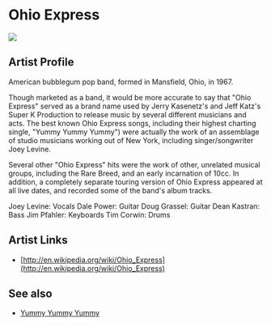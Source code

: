 # Ohio Express

![](../../asssets/artists/Ohio_Express.png)

## Artist Profile

American bubblegum pop band, formed in Mansfield, Ohio, in 1967.

Though marketed as a band, it would be more accurate to say that "Ohio Express" served as a brand name used by Jerry Kasenetz's and Jeff Katz's Super K Production to release music by several different musicians and acts. The best known Ohio Express songs, including their highest charting single, "Yummy Yummy Yummy") were actually the work of an assemblage of studio musicians working out of New York, including singer/songwriter Joey Levine.

Several other "Ohio Express" hits were the work of other, unrelated musical groups, including the Rare Breed, and an early incarnation of 10cc. In addition, a completely separate touring version of Ohio Express appeared at all live dates, and recorded some of the band's album tracks.

Joey Levine: Vocals
Dale Power: Guitar
Doug Grassel: Guitar
Dean Kastran: Bass
Jim Pfahler: Keyboards
Tim Corwin: Drums

## Artist Links

- [http://en.wikipedia.org/wiki/Ohio_Express](http://en.wikipedia.org/wiki/Ohio_Express)


## See also

- [Yummy Yummy Yummy](Ohio_Express-Yummy_Yummy_Yummy.md)

